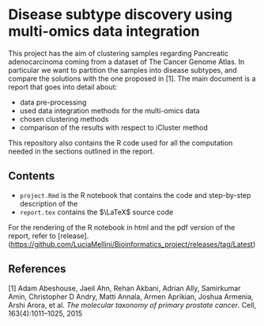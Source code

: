 # Disease subtype discovery using multi-omics data integration
This project has the aim of clustering  samples regarding Pancreatic adenocarcinoma coming from a dataset of The Cancer Genome Atlas. In particular we want to partition the samples into disease subtypes, and compare the solutions with the one proposed in [1].
The main document is a report that goes into detail about:
* data pre-processing
* used data integration methods for the multi-omics data
* chosen clustering methods
* comparison of the results with respect to iCluster method

This repository also contains the R code used for all the computation needed in the sections outlined in the report.

## Contents
* `project.Rmd` is the R notebook that contains the code and step-by-step description of the 
* `report.tex` contains the $\LaTeX$ source code

For the rendering of the R notebook in html and the pdf version of the report, refer to [release].(https://github.com/LuciaMellini/Bioinformatics_project/releases/tag/Latest)

## References
[1] Adam Abeshouse, Jaeil Ahn, Rehan Akbani, Adrian Ally, Samirkumar Amin, Christopher D
Andry, Matti Annala, Armen Aprikian, Joshua Armenia, Arshi Arora, et al. _The molecular
taxonomy of primary prostate cancer_. Cell, 163(4):1011–1025, 2015